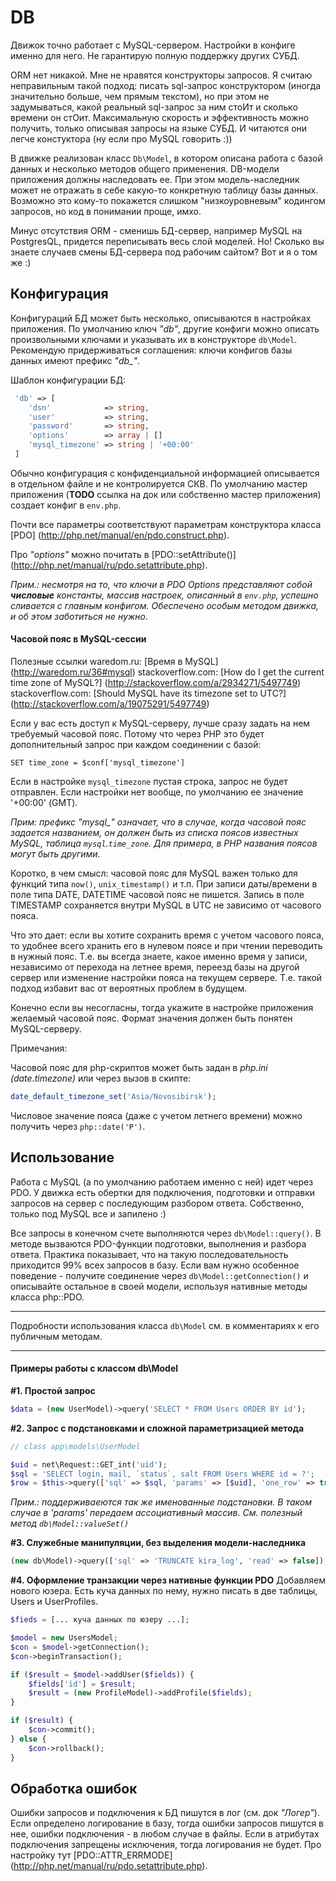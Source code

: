 # DB

Движок точно работает с MySQL-сервером. Настройки в конфиге именно для него. Не гарантирую полную поддержку других СУБД.

ORM нет никакой. Мне не нравятся конструкторы запросов. Я считаю неправильным такой подход: писать sql-запрос конструктором (иногда значительно больше, чем прямым текстом), но при этом не задумываться, какой реальный sql-запрос за ним стоИт и сколько времени он стОит. Максимальную скорость и эффективность можно получить, только описывая запросы на языке СУБД. И читаются они легче констуктора (ну если про MySQL говорить :))

В движке реализован класс `Db\Model`, в котором описана работа с базой данных и несколько методов общего применения. DB-модели приложения должны наследовать ее. При этом модель-наследник может не отражать в себе какую-то конкретную таблицу базы данных. Возможно это кому-то покажется слишком "низкоуровневым" кодингом запросов, но код в понимании проще, имхо.

Минус отсутствия ORM - сменишь БД-сервер, например MySQL на PostgresQL, придется переписывать весь слой моделей. Но! Сколько вы знаете случаев смены БД-сервера под рабочим сайтом? Вот и я о том же :)

## Конфигурация

Конфигураций БД может быть несколько, описываются в настройках приложения. По умолчанию ключ *"db"*, другие конфиги можно описать произвольными ключами и указывать их в конструкторе `db\Model`. Рекомендую придерживаться соглашения: ключи конфигов базы данных имеют префикс *"db_"*. 

Шаблон конфигурации БД:
```php
 'db' => [
    'dsn'            => string,
    'user'           => string,
    'password'       => string,
    'options'        => array | []
    'mysql_timezone' => string | '+00:00'
 ] 
```

Обычно конфигурация c конфиденциальной информацией описывается в отдельном файле и не контролируется СКВ. По умолчанию мастер приложения (**TODO** ссылка на док или собственно мастер приложения) создает конфиг в `env.php`.

Почти все параметры соответствуют параметрам конструктора класса [PDO] (http://php.net/manual/en/pdo.construct.php).

Про *"options"* можно почитать в [PDO::setAttribute()] (http://php.net/manual/ru/pdo.setattribute.php). 

*Прим.: несмотря на то, что ключи в PDO Options представляют собой **числовые** константы, массив настроек, описанный в `env.php`, успешно сливается c главным конфигом. Обеспечено особым методом движка, и об этом заботиться не нужно.* 

#### Часовой пояс в MySQL-сессии

Полезные ссылки
waredom.ru: [Время в MySQL] (http://waredom.ru/36#mysql)
stackoverflow.com: [How do I get the current time zone of MySQL?] (http://stackoverflow.com/a/2934271/5497749)
stackoverflow.com: [Should MySQL have its timezone set to UTC?] (http://stackoverflow.com/a/19075291/5497749)

Если у вас есть доступ к MySQL-серверу, лучше сразу задать на нем требуемый часовой пояс. Потому что через PHP это будет дополнительный запрос при каждом соединении с базой:

```MySQL
SET time_zone = $conf['mysql_timezone']
```

Если в настройке `mysql_timezone` пустая строка, запрос не будет отправлен. Если настройки нет вообще, по умолчанию ее значение '+00:00' (GMT).

*Прим: префикс "mysql_" означает, что в случае, когда часовой пояс задается названием, он должен быть из списка поясов известных MySQL, таблица `mysql`.`time_zone`. Для примера, в PHP названия поясов могут быть другими.*
                         
Коротко, в чем смысл: часовой пояс для MySQL важен только для функций типа `now()`, `unix_timestamp()` и т.п. При записи даты/времени в поле типа DATE, DATETIME часовой пояс не пишется. Запись в поле TIMESTAMP сохраняется внутри MySQL в UTC не зависимо от часового пояса. 
 
Что это дает: если вы хотите сохранить время с учетом часового пояса, то удобнее всего хранить его в нулевом поясе и при чтении переводить в нужный пояс. Т.е. вы всегда знаете, какое именно время у записи, независимо от перехода на летнее время, переезд базы на другой сервер или изменение настройки пояса на текущем сервере. Т.е. такой подход избавит вас от вероятных проблем в будущем. 

Конечно если вы несогласны, тогда укажите в настройке приложения желаемый часовой пояс. Формат значения должен быть понятен MySQL-серверу.

Примечания:

Часовой пояс для php-скриптов может быть задан в *php.ini (date.timezone)* или через вызов в скипте:
 
```PHP
date_default_timezone_set('Asia/Novosibirsk');
```

Числовое значение пояса (даже с учетом летнего времени) можно получить через `php::date('P')`.

## Использование 

Работа с MySQL (а по умолчанию работаем именно с ней) идет через PDO. У движка есть обертки для подключения, подготовки и отправки запросов на сервер с последующим разбором ответа. Собственно, только под MySQL все и запилено :) 

Все запросы в конечном счете выполняются через `db\Model::query()`. В методе вызваются PDO-функции подготовки, выполнения и разбора ответа. Практика показывает, что на такую последовательность приходится 99% всех запросов в базу. Если вам нужно особенное поведение - получите соединение через `db\Model::getConnection()` и описывайте остальное в своей модели, используя нативные методы класса php::PDO.

---

Подробности использования класса `db\Model` см. в комментариях к его публичным методам.

---

#### Примеры работы с классом db\Model

**#1. Простой запрос**
```PHP
$data = (new UserModel)->query('SELECT * FROM Users ORDER BY id');
```

**#2. Запрос с подстановками и сложной параметризацией метода**
```PHP
// class app\models\UserModel 

$uid = net\Request::GET_int('uid');
$sql = 'SELECT login, mail, `status`, salt FROM Users WHERE id = ?';
$row = $this->query(['sql' => $sql, 'params' => [$uid], 'one_row' => true]);
```

*Прим.: поддерживаеются так же именованные подстановки. В таком случае в 'params' передаем ассоциативный массив. См. полезный метод `db\Model::valueSet()`*

**#3. Служебные манипуляции, без выделения модели-наследника**
```PHP
(new db\Model)->query(['sql' => 'TRUNCATE kira_log', 'read' => false]);
```

**#4. Оформление транзакции через нативные функции PDO**
Добавляем нового юзера. Есть куча данных по нему, нужно писать в две таблицы, Users и UserProfiles. 
```PHP
$fieds = [... куча данных по юзеру ...];

$model = new UsersModel;
$con = $model->getConnection();
$con->beginTransaction();

if ($result = $model->addUser($fields)) {
    $fields['id'] = $result;
    $result = (new ProfileModel)->addProfile($fields);
}

if ($result) {
    $con->commit();
} else {
    $con->rollback();
}
```

## Обработка ошибок

Ошибки запросов и подключения к БД пишутся в лог (см. док *"Логер"*). Если определено логирование в базу, тогда ошибки запросов пишутся в нее, ошибки подключения - в любом случае в файлы. Если в атрибутах подключения запрещены исключения, тогда логирования не будет. Про настройку тут [PDO::ATTR_ERRMODE] (http://php.net/manual/ru/pdo.setattribute.php).
